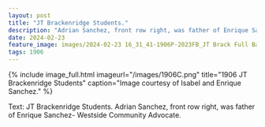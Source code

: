 ```yaml
---
layout: post
title: "JT Brackenridge Students."
description: "Adrian Sanchez, front row right, was father of Enrique Sanchez- Westside Community Advocate."
date: 2024-02-23
feature_image: images/2024-02-23 16_31_41-1906P-2023FB_JT Brack Full Banner Sanchez.jpg.png
tags: 1906
---
```


{% include image_full.html imageurl="/images/1906C.png" title="1906 JT Brackenridge Students" caption="Image courtesy of Isabel and Enrique Sanchez." %}

Text: JT Brackenridge Students. Adrian Sanchez, front row right, was father of Enrique Sanchez- Westside Community Advocate.
